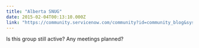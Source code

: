 ```yaml
---
title: "Alberta SNUG"
date: 2015-02-04T00:13:10.000Z
link: "https://community.servicenow.com/community?id=community_blog&sys_id=c4fc62a5dbd0dbc01dcaf3231f96191f"
---
```

<p>Is this group still active? Any meetings planned?</p>